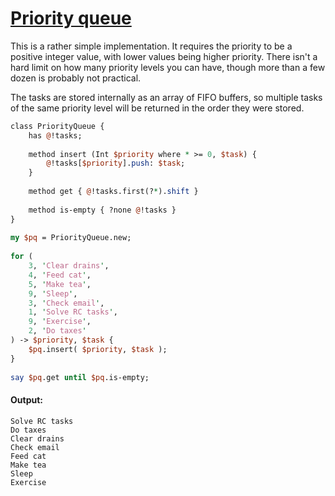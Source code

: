 [1]: http://rosettacode.org/wiki/Priority_queue

# [Priority queue][1]

This is a rather simple implementation. It requires the priority to be a positive integer value, with lower values being higher priority. There isn't a hard limit on how many priority levels you can have, though more than a few dozen is probably not practical.



The tasks are stored internally as an array of FIFO buffers, so multiple tasks of the same priority level will be returned in the order they were stored.

```perl
class PriorityQueue {
    has @!tasks;
 
    method insert (Int $priority where * >= 0, $task) {
        @!tasks[$priority].push: $task;
    }
 
    method get { @!tasks.first(?*).shift }
 
    method is-empty { ?none @!tasks }
}
 
my $pq = PriorityQueue.new;
 
for (
    3, 'Clear drains',
    4, 'Feed cat',
    5, 'Make tea',
    9, 'Sleep',
    3, 'Check email',
    1, 'Solve RC tasks',
    9, 'Exercise',
    2, 'Do taxes'
) -> $priority, $task {
    $pq.insert( $priority, $task );
}
 
say $pq.get until $pq.is-empty;
```

#### Output:
```
Solve RC tasks
Do taxes
Clear drains
Check email
Feed cat
Make tea
Sleep
Exercise
```